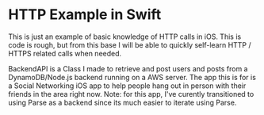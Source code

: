 # HTTP Example in Swift

This is just an example of basic knowledge of HTTP calls in iOS. This is code is rough, but from this base I will be able to quickly self-learn HTTP / HTTPS related calls when needed.

BackendAPI is a Class I made to retrieve and post users and posts from a DynamoDB/Node.js backend running on a AWS server. The app this is for is a Social Networking iOS app to help people hang out in person with their friends in the area right now. Note: for this app, I've curently transitioned to using Parse as a backend since its much easier to iterate using Parse.